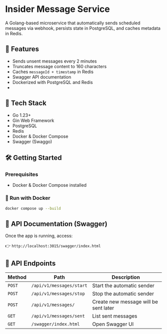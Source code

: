 # Insider Message Service

A Golang-based microservice that automatically sends scheduled messages via webhook, persists state in PostgreSQL, and caches metadata in Redis.

## 🚀 Features

- Sends unsent messages every 2 minutes
- Truncates message content to 160 characters
- Caches `messageId + timestamp` in Redis
- Swagger API documentation
- Dockerized with PostgreSQL and Redis
- 
## 🧰 Tech Stack

- Go 1.23+
- Gin Web Framework
- PostgreSQL
- Redis
- Docker & Docker Compose
- Swagger (Swaggo)

## 🛠 Getting Started

### Prerequisites

- Docker & Docker Compose installed

### 🚀 Run with Docker

```bash
docker compose up --build

```

## 📘 API Documentation (Swagger)

Once the app is running, access:

👉 `http://localhost:3015/swagger/index.html`

## 📡 API Endpoints

| Method | Path                       | Description                           |
|--------|----------------------------|---------------------------------------|
| `POST` | `/api/v1/messages/start`   | Start the automatic sender            |
| `POST` | `/api/v1/messages/stop`    | Stop the automatic sender             |
| `POST` | `/api/v1/messages/`        | Create new message will be sent later |
| `GET`  | `/api/v1/messages/sent`    | List sent messages                    |
| `GET`  | `/swagger/index.html`      | Open Swagger UI                       |
